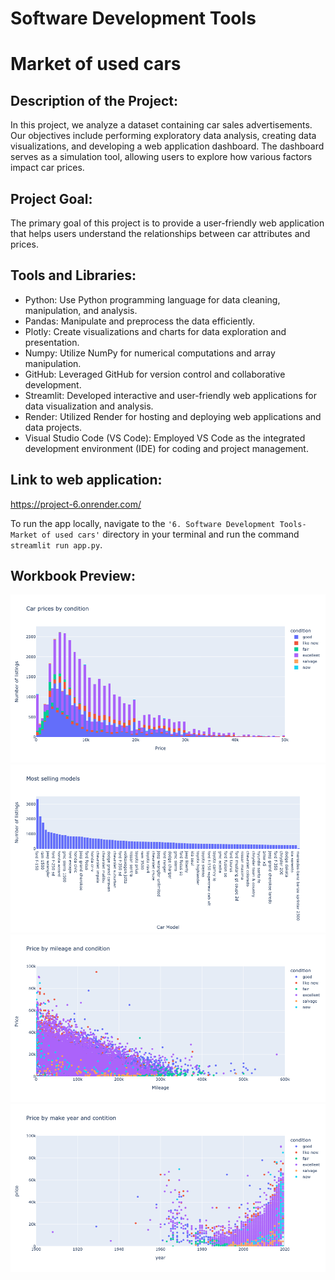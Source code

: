 # Software Development Tools

# Market of used cars


## Description of the Project:
In this project, we analyze a dataset containing car sales advertisements. Our objectives include performing exploratory data analysis, creating data visualizations, and developing a web application dashboard. The dashboard serves as a simulation tool, allowing users to explore how various factors impact car prices.

## Project Goal:
The primary goal of this project is to provide a user-friendly web application that helps users understand the relationships between car attributes and prices. 

## Tools and Libraries:
-	Python: Use Python programming language for data cleaning, manipulation, and analysis.
-	Pandas: Manipulate and preprocess the data efficiently.
- Plotly: Create visualizations and charts for data exploration and presentation.
- Numpy: Utilize NumPy for numerical computations and array manipulation.
- GitHub: Leveraged GitHub for version control and collaborative development.
- Streamlit: Developed interactive and user-friendly web applications for data visualization and analysis.
- Render: Utilized Render for hosting and deploying web applications and data projects.
- Visual Studio Code (VS Code): Employed VS Code as the integrated development environment (IDE) for coding and project management.

## Link to web application: 
https://project-6.onrender.com/

To run the app locally, navigate to the `'6. Software Development Tools- Market of used cars'` directory in your terminal and run the command `streamlit run app.py`.

## Workbook Preview:
![Market of used cars](https://github.com/Kseniya-G/TripleTen_Projects/blob/main/6.%20Software%20Development%20Tools-%20Market%20of%20used%20cars/Pics/1.png)
![Market of used cars](https://github.com/Kseniya-G/TripleTen_Projects/blob/main/6.%20Software%20Development%20Tools-%20Market%20of%20used%20cars/Pics/2.png)
![Market of used cars](https://github.com/Kseniya-G/TripleTen_Projects/blob/main/6.%20Software%20Development%20Tools-%20Market%20of%20used%20cars/Pics/3.png)
![Market of used cars](https://github.com/Kseniya-G/TripleTen_Projects/blob/main/6.%20Software%20Development%20Tools-%20Market%20of%20used%20cars/Pics/4.png)
